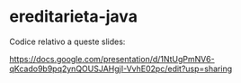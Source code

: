 # ereditarieta-java

Codice relativo a queste slides:

https://docs.google.com/presentation/d/1NtUgPmNV6-qKcado9b9pq2ynQOUSJAHgjI-VvhE02pc/edit?usp=sharing
